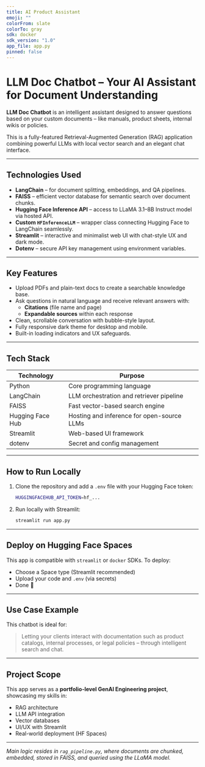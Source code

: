 ```yaml
---
title: AI Product Assistant
emoji: ""
colorFrom: slate
colorTo: gray
sdk: docker
sdk_version: "1.0"
app_file: app.py
pinned: false
---
```


#  LLM Doc Chatbot – Your AI Assistant for Document Understanding

**LLM Doc Chatbot** is an intelligent assistant designed to answer questions based on your custom documents – like manuals, product sheets, internal wikis or policies.

This is a fully-featured Retrieval-Augmented Generation (RAG) application combining powerful LLMs with local vector search and an elegant chat interface.

---
##  Technologies Used

- **LangChain** – for document splitting, embeddings, and QA pipelines.
- **FAISS** – efficient vector database for semantic search over document chunks.
- **Hugging Face Inference API** – access to LLaMA 3.1–8B Instruct model via hosted API.
- **Custom `HFInferenceLLM`** – wrapper class connecting Hugging Face to LangChain seamlessly.
- **Streamlit** – interactive and minimalist web UI with chat-style UX and dark mode.
- **Dotenv** – secure API key management using environment variables.

---

## Key Features

- Upload PDFs and plain-text docs to create a searchable knowledge base.
- Ask questions in natural language and receive relevant answers with:
  - **Citations** (file name and page)
  - **Expandable sources** within each response
- Clean, scrollable conversation with bubble-style layout.
- Fully responsive dark theme for desktop and mobile.
- Built-in loading indicators and UX safeguards.

---

## Tech Stack

| Technology         | Purpose                                                    |
|--------------------|------------------------------------------------------------|
| Python             | Core programming language                                  |
| LangChain          | LLM orchestration and retriever pipeline                   |
| FAISS              | Fast vector-based search engine                            |
| Hugging Face Hub   | Hosting and inference for open-source LLMs                 |
| Streamlit          | Web-based UI framework                                     |
| dotenv             | Secret and config management                               |

---

## How to Run Locally

1. Clone the repository and add a `.env` file with your Hugging Face token:

    ```bash
    HUGGINGFACEHUB_API_TOKEN=hf_...
    ```

2. Run locally with Streamlit:

    ```bash
    streamlit run app.py
    ```

---

## Deploy on Hugging Face Spaces

This app is compatible with `streamlit` or `docker` SDKs. To deploy:
- Choose a Space type (Streamlit recommended)
- Upload your code and `.env` (via secrets)
- Done 🎉

---

## Use Case Example

This chatbot is ideal for:

> Letting your clients interact with documentation such as product catalogs, internal processes, or legal policies – through intelligent search and chat.

---

## Project Scope

This app serves as a **portfolio-level GenAI Engineering project**, showcasing my skills in:

- RAG architecture
- LLM API integration
- Vector databases
- UI/UX with Streamlit
- Real-world deployment (HF Spaces)

---

*Main logic resides in `rag_pipeline.py`, where documents are chunked, embedded, stored in FAISS, and queried using the LLaMA model.*
